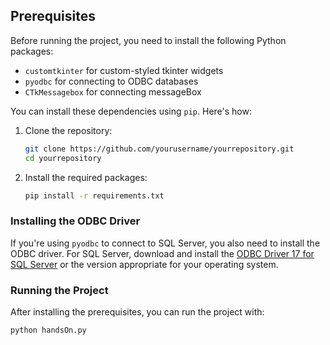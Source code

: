 
## Prerequisites

Before running the project, you need to install the following Python packages:

- `customtkinter` for custom-styled tkinter widgets
- `pyodbc` for connecting to ODBC databases
- `CTkMessagebox` for connecting messageBox

You can install these dependencies using `pip`. Here's how:

1. Clone the repository:

    ```sh
    git clone https://github.com/yourusername/yourrepository.git
    cd yourrepository
    ```

2. Install the required packages:

    ```sh
    pip install -r requirements.txt
    ```

### Installing the ODBC Driver

If you're using `pyodbc` to connect to SQL Server, you also need to install the ODBC driver. For SQL Server, download and install the [ODBC Driver 17 for SQL Server](https://docs.microsoft.com/en-us/sql/connect/odbc/download-odbc-driver-for-sql-server) or the version appropriate for your operating system.

### Running the Project

After installing the prerequisites, you can run the project with:

```sh
python handsOn.py
